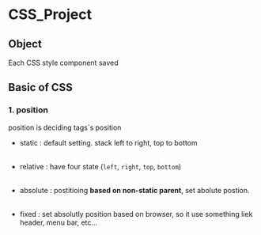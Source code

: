 # CSS_Project

## Object
Each CSS style component saved

## Basic of CSS
### 1. position ###
position is deciding tags`s position
 - static : default setting. stack left to right, top to bottom<br><br>
 
 - relative : have four state (`left`, `right`, `top`, `bottom`)<br><br>

 - absolute : postitioing **based on non-static parent**, set abolute postion.<br><br>

 - fixed : set absolutly position based on browser, so it use something liek header, menu bar, etc...<br><br>

